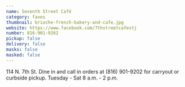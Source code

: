 ```yaml
---
name: Seventh Street Café
category: faves
thumbnail: brioche-french-bakery-and-cafe.jpg
website: https://www.facebook.com/7thstreetcafestj
number: 816-901-9202
pickup: false
delivery: false
masks: false
masked: false
---
```

114 N. 7th St. Dine in and call in orders at (816) 901-9202 for carryout or curbside pickup. Tuesday - Sat 8 a.m. - 2 p.m.